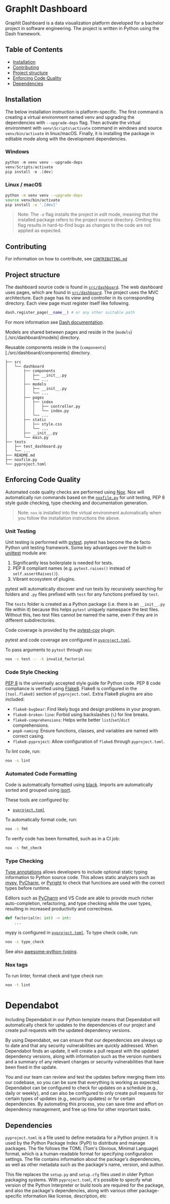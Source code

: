 # GraphIt Dashboard

GraphIt Dashboard is a data visualization platform developed for a bachelor
project in software engineering. The project is written in Python using the
Dash framework.

## Table of Contents

- [Installation](#installation)
- [Contributing](#contributing)
- [Project structure](#project-structure)
- [Enforcing Code Quality](#enforcing-code-quality)
- [Dependencies](#dependencies)

## Installation

The below installation instruction is platform-specific. The first command is
creating a virtual environment named venv and upgrading the dependencies with
`--upgrade-deps` flag. Then activate the virtual environment with
`venv\Scripts\activate` command in windows and source `venv/bin/activate` in
linux/macOS. Finally, it is installing the package in editable mode along with
the development dependencies.

### Windows

```powershell
python -m venv venv --upgrade-deps
venv/Scripts/activate
pip install -e .[dev]
```

### Linux / macOS

```bash
python -m venv venv --upgrade-deps
source venv/bin/activate
pip install -e '.[dev]'
```

> Note: The `-e` flag installs the project in *edit* mode, meaning that the installed
> package refers to the project source directory. Omiting this flag results in
> hard-to-find bugs as changes to the code are not applied as expected.

## Contributing
For information on how to contribute, see [`CONTRIBUTING.md`](./CONTRIBUTING.md)

## Project structure

The dashboard source code is found in [`src/dashboard`](./src/dashboard/).
The web dashboard uses pages, which are found in
[`src/dashboard`](./src/dashboard/pages/). The project uses the MVC
architecture. Each page has its view and controller in its corresponding
directory. Each view page must register itself like following.
```python
dash.register_page(__name__) # or any other suitable path
```
For more information see [Dash documentation](https://dash.plotly.com/urls).

Models are shared between pages and reside in the
(`models`)[./src/dashboard/models] directory.

Reusable components reside in the (`components`)[./src/dashboard/components]
directory.

```
├── src
│   └── dashboard
│       ├── components
│       │   ├── __init__.py
│       │   └── ...
│       ├── models
│       │   ├── __init__.py
│       │   └── ...
│       ├── pages
│       │   ├── index
│       │   │   ├── controller.py
│       │   │   └── index.py
│       │   └── ...
│       ├── static
│       │   ├── style.css
│       │   └── ...
│       ├── __init__.py
│       └── main.py
├── tests
│   ├── test_dashboard.py
│   └── ...
├── README.md
├── noxfile.py
└── pyproject.toml
```

## Enforcing Code Quality

Automated code quality checks are performed using
[Nox](https://nox.thea.codes/en/stable/). Nox will automatically run commands
based on the [`noxfile.py`](./noxfile.py) for unit testing, PEP 8 style guide
checking, type checking and documentation generation.

> Note: `nox` is installed into the virtual environment automatically when you
> follow the installation instructions the above.

### Unit Testing

Unit testing is performed with [pytest](https://pytest.org/). pytest has become
the de facto Python unit testing framework. Some key advantages over the
built-in [unittest](https://docs.python.org/3/library/unittest.html) module are:

1. Significantly less boilerplate is needed for tests.
2. PEP 8 compliant names (e.g. `pytest.raises()` instead of
   `self.assertRaises()`).
3. Vibrant ecosystem of plugins.

pytest will automatically discover and run tests by recursively searching for
folders and `.py` files prefixed with `test` for any functions prefixed by
`test`.

The `tests` folder is created as a Python package (i.e. there is an
`__init__.py` file within it) because this helps `pytest` uniquely namespace the
test files. Without this, two test files cannot be named the same, even if they
are in different subdirectories.

Code coverage is provided by the
[pytest-cov](https://pytest-cov.readthedocs.io/en/latest/) plugin.

pytest and code coverage are configured in [`pyproject.toml`](./pyproject.toml).

To pass arguments to `pytest` through `nox`:

```bash
nox -s test -- -k invalid_factorial
```

### Code Style Checking

[PEP 8](https://peps.python.org/pep-0008/) is the universally accepted style
guide for Python code. PEP 8 code compliance is verified using
[Flake8](http://flake8.pycqa.org/). Flake8 is configured in the `[tool.flake8]`
section of `pyproject.toml`. Extra Flake8 plugins are also included:

- `flake8-bugbear`: Find likely bugs and design problems in your program.
- `flake8-broken-line`: Forbid using backslashes (`\`) for line breaks.
- `flake8-comprehensions`: Helps write better `list`/`set`/`dict`
  comprehensions.
- `pep8-naming`: Ensure functions, classes, and variables are named with correct
  casing.
- `flake8-pyproject`: Allow configuration of `flake8` through `pyproject.toml`.

To lint code, run:

```bash
nox -s lint
```

### Automated Code Formatting

Code is automatically formatted using [black](https://github.com/psf/black).
Imports are automatically sorted and grouped using
[isort](https://github.com/PyCQA/isort/).

These tools are configured by:

- [`pyproject.toml`](./pyproject.toml)

To automatically format code, run:

```bash
nox -s fmt
```

To verify code has been formatted, such as in a CI job:

```bash
nox -s fmt_check
```

### Type Checking

[Type annotations](https://docs.python.org/3/library/typing.html) allows
developers to include optional static typing information to Python source code.
This allows static analyzers such as [mypy](http://mypy-lang.org/),
[PyCharm](https://www.jetbrains.com/pycharm/), or
[Pyright](https://github.com/microsoft/pyright) to check that functions are used
with the correct types before runtime.

Editors such as
[PyCharm](https://www.jetbrains.com/help/pycharm/type-hinting-in-product.html)
and VS Code are able to provide much richer auto-completion, refactoring, and
type checking while the user types, resulting in increased productivity and
correctness.

```python
def factorial(n: int) -> int:
    ...
```

mypy is configured in [`pyproject.toml`](./pyproject.toml). To type check code,
run:

```bash
nox -s type_check
```

See also
[awesome-python-typing](https://github.com/typeddjango/awesome-python-typing).

### Nox tags
To run linter, format check and type check run:
```bash
nox -t lint
```

# Dependabot

Including Dependabot in our Python template means that Dependabot will
automatically check for updates to the dependencies of our project and create
pull requests with the updated dependency versions.

By using Dependabot, we can ensure that our dependencies are always up to date
and that any security vulnerabilities are quickly addressed. When Dependabot
finds an update, it will create a pull request with the updated dependency
versions, along with information such as the version numbers and a summary of
any relevant changes or security vulnerabilities that have been fixed in the
update.

You and our team can review and test the updates before merging them into our
codebase, so you can be sure that everything is working as expected. Dependabot
can be configured to check for updates on a schedule (e.g., daily or weekly),
and can also be configured to only create pull requests for certain types of
updates (e.g., security updates) or for certain dependencies. By automating this
process, you can save time and effort on dependency management, and free up time
for other important tasks.

## Dependencies

`pyproject.toml` is a file used to define metadata for a Python project. It is
used by the Python Package Index (PyPI) to distribute and manage packages. The
file follows the TOML (Tom's Obvious, Minimal Language) format, which is a
human-readable format for specifying configuration settings. The file contains
information about the package's dependencies, as well as other metadata such as
the package's name, version, and author.

This file replaces the `setup.py` and `setup.cfg` files used in older Python
packaging systems. With `pyproject.toml`, it's possible to specify what version
of the Python Interpreter or build tools are required for the package, and also
the package's dependencies, along with various other package-specific
information like license, description, etc
